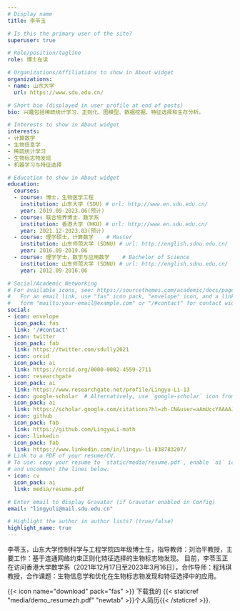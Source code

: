 ```yaml
---
# Display name
title: 李苓玉

# Is this the primary user of the site?
superuser: true

# Role/position/tagline
role: 博士在读

# Organizations/Affiliations to show in About widget
organizations:
- name: 山东大学
  url: https://www.sdu.edu.cn/

# Short bio (displayed in user profile at end of posts)
bio: 兴趣包括稀疏统计学习、正则化、图模型、数据挖掘、特征选择和生存分析。

# Interests to show in About widget
interests:
- 计算数学
- 生物信息学
- 稀疏统计学习
- 生物标志物发现
- 机器学习与特征选择

# Education to show in About widget
education:
  courses:
  - course: 博士，生物医学工程
    institution: 山东大学 (SDU) # url: http://www.en.sdu.edu.cn/
    year: 2019.09-2023.06(预计)
  - course: 联合培养博士，数学系
    institution: 香港大学 (HKU) # url: http://www.en.sdu.edu.cn/
    year: 2021.12-2023.03(预计)
  - course: 理学硕士，计算数学    # Master
    institution: 山东师范大学 (SDNU) # url: http://english.sdnu.edu.cn/
    year: 2016.09-2019.06
  - course: 理学学士，数学与应用数学    # Bachelor of Science 
    institution: 山东师范大学 (SDNU) # url: http://english.sdnu.edu.cn/
    year: 2012.09-2016.06

# Social/Academic Networking
# For available icons, see: https://sourcethemes.com/academic/docs/page-builder/#icons
#   For an email link, use "fas" icon pack, "envelope" icon, and a link in the
#   form "mailto:your-email@example.com" or "/#contact" for contact widget.
social:
- icon: envelope
  icon_pack: fas
  link: '/#contact'
- icon: twitter
  icon_pack: fab
  link: https://twitter.com/sdully2021
- icon: orcid 
  icon_pack: ai
  link: https://orcid.org/0000-0002-4559-2711
- icon: researchgate  
  icon_pack: ai
  link: https://www.researchgate.net/profile/Lingyu-Li-13
- icon: google-scholar  # Alternatively, use `google-scholar` icon from `ai` icon pack
  icon_pack: ai
  link: https://scholar.google.com/citations?hl=zh-CN&user=aAmUccYAAAAJ
- icon: github
  icon_pack: fab
  link: https://github.com/LingyuLi-math
- icon: linkedin
  icon_pack: fab
  link: https://www.linkedin.com/in/lingyu-li-838783207/
# Link to a PDF of your resume/CV.
# To use: copy your resume to `static/media/resume.pdf`, enable `ai` icons in `params.toml`, 
# and uncomment the lines below.
- icon: cv
  icon_pack: ai
  link: media/resume.pdf

# Enter email to display Gravatar (if Gravatar enabled in Config)
email: "lingyuli@mail.sdu.edu.cn"

# Highlight the author in author lists? (true/false)
highlight_name: true
---
```


李苓玉，山东大学控制科学与工程学院四年级博士生，指导教师：刘治平教授，主要工作：基于连通网络约束正则化特征选择的生物标志物发现。
目前，李苓玉正在访问香港大学数学系（2021年12月17日至2023年3月16日），合作导师：程玮琪教授，合作课题：生物信息学和优化在生物标志物发现和特征选择中的应用。


<!-- she is visiting the Department of Mathematics of the University of Hong Kong 
(from 17 December 2021 to 16 December 2022). Lingyu Li will visit the Department of Mathematics of the University of Hong Kong 
and collaborate in research with Prof. Wai-Ki Ching and his group during the period of 
1 November 2021 to 31 October 2022. She will participate in the research discussion focusing on 
bioinformatics and optimization with applications in biomarker discovery and feature selection. -->


{{< icon name="download" pack="fas" >}} 下载我的 {{< staticref "media/demo_resumezh.pdf" "newtab" >}}个人简历{{< /staticref >}}.


